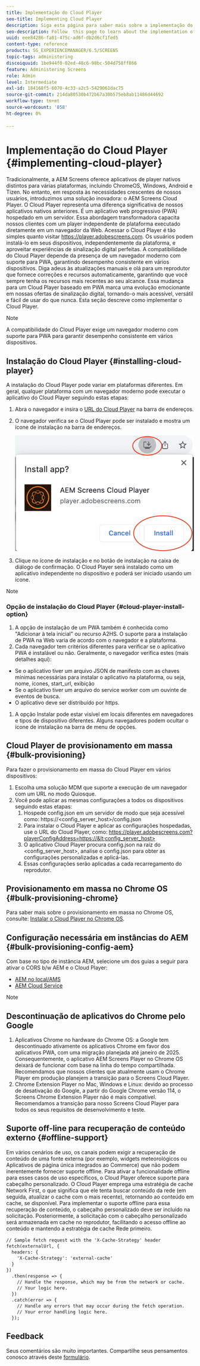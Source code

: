 ```yaml
---
title: Implementação do Cloud Player
seo-title: Implementing Cloud Player
description: Siga esta página para saber mais sobre a implementação do Cloud Player.
seo-description: Follow  this page to learn about the implementation of the Cloud Player.
uuid: eee84286-fa81-475c-ad6f-db2d6cf1fed5
content-type: reference
products: SG_EXPERIENCEMANAGER/6.5/SCREENS
topic-tags: administering
discoiquuid: 1be944f0-02ed-48c6-98bc-504d758ff866
feature: Administering Screens
role: Admin
level: Intermediate
exl-id: 184168f5-6070-4c33-a2c5-5429061dac75
source-git-commit: 214da80530b472b67a30b575eb8ab11486d44692
workflow-type: tm+mt
source-wordcount: '858'
ht-degree: 0%

---
```


# Implementação do Cloud Player  {#implementing-cloud-player}

Tradicionalmente, a AEM Screens oferece aplicativos de player nativos distintos para várias plataformas, incluindo ChromeOS, Windows, Android e Tizen. No entanto, em resposta às necessidades crescentes de nossos usuários, introduzimos uma solução inovadora: o AEM Screens Cloud Player.
O Cloud Player representa uma diferença significativa de nossos aplicativos nativos anteriores. É um aplicativo web progressivo (PWA) hospedado em um servidor. Essa abordagem transformadora capacita nossos clientes com um player independente de plataforma executado diretamente em um navegador da Web.
Acessar o Cloud Player é tão simples quanto visitar https://player.adobescreens.com. Os usuários podem instalá-lo em seus dispositivos, independentemente da plataforma, e aproveitar experiências de sinalização digital perfeitas. A compatibilidade do Cloud Player depende da presença de um navegador moderno com suporte para PWA, garantindo desempenho consistente em vários dispositivos. Diga adeus às atualizações manuais e olá para um reprodutor que fornece correções e recursos automaticamente, garantindo que você sempre tenha os recursos mais recentes ao seu alcance. Essa mudança para um Cloud Player baseado em PWA marca uma evolução emocionante em nossas ofertas de sinalização digital, tornando-o mais acessível, versátil e fácil de usar do que nunca.
Esta seção descreve como implementar o Cloud Player.


>[!NOTE]
>
>A compatibilidade do Cloud Player exige um navegador moderno com suporte para PWA para garantir desempenho consistente em vários dispositivos.

## Instalação do Cloud Player {#installing-cloud-player}

A instalação do Cloud Player pode variar em plataformas diferentes. Em geral, qualquer plataforma com um navegador moderno pode executar o aplicativo do Cloud Player seguindo estas etapas:

1. Abra o navegador e insira o [URL do Cloud Player](https://player.adobescreens.com) na barra de endereços.
1. O navegador verifica se o Cloud Player pode ser instalado e mostra um ícone de instalação na barra de endereços.

   ![imagem](/help/user-guide/assets/cloud-player-install.png)

1. Clique no ícone de instalação e no botão de instalação na caixa de diálogo de confirmação. O Cloud Player será instalado como um aplicativo independente no dispositivo e poderá ser iniciado usando um ícone.

>[!NOTE]
>
>### Opção de instalação do Cloud Player {#cloud-player-install-option}
>
1. A opção de instalação de um PWA também é conhecida como &quot;Adicionar à tela inicial&quot; ou recurso A2HS.  O suporte para a instalação de PWA na Web varia de acordo com o navegador e a plataforma.
1. Cada navegador tem critérios diferentes para verificar se o aplicativo PWA é instalável ou não. Geralmente, o navegador verifica estes (mais detalhes aqui):
* Se o aplicativo tiver um arquivo JSON de manifesto com as chaves mínimas necessárias para instalar o aplicativo na plataforma, ou seja, nome, ícones, start_url, exibição
* Se o aplicativo tiver um arquivo do service worker com um ouvinte de eventos de busca.
* O aplicativo deve ser distribuído por https.
1. A opção Instalar pode estar visível em locais diferentes em navegadores e tipos de dispositivo diferentes. Alguns navegadores podem ocultar o ícone de instalação na barra de menu de opções.

## Cloud Player de provisionamento em massa {#bulk-provisioning}

Para fazer o provisionamento em massa do Cloud Player em vários dispositivos:

1. Escolha uma solução MDM que suporte a execução de um navegador com um URL no modo Quiosque.
1. Você pode aplicar as mesmas configurações a todos os dispositivos seguindo estas etapas:
   1. Hospede config.json em um servidor de modo que seja acessível como: https://&lt;config_server_host>/config.json
   1. Para instalar o Cloud Player e aplicar as configurações hospedadas, use o URL do Cloud Player, como: https://player.adobescreens.com?playerConfigAddress=https://&lt;config_server_host>
   1. O aplicativo Cloud Player procura config.json na raiz do &lt;config_server_host>, analise o config.json para obter as configurações personalizadas e aplicá-las.
   1. Essas configurações serão aplicadas a cada recarregamento do reprodutor.

## Provisionamento em massa no Chrome OS {#bulk-provisioning-chrome}

Para saber mais sobre o provisionamento em massa no Chrome OS, consulte: [Instalar o Cloud Player no Chrome OS](https://main--screens-franklin-documentation--hlxscreens.hlx.page/updates/cloud-player/guides/chromeos-install-cloud-player).

## Configuração necessária em instâncias do AEM {#bulk-provisioning-config-aem}

Com base no tipo de instância AEM, selecione um dos guias a seguir para ativar o CORS b/w AEM e o Cloud Player:
* [AEM no local/AMS](https://main--screens-franklin-documentation--hlxscreens.hlx.live/updates/cloud-player/guides/cors-settings-aem-onpremandams)
* [AEM Cloud Service](https://main--screens-franklin-documentation--hlxscreens.hlx.live/updates/cloud-player/guides/cors-settings-aem-cs)

>[!NOTE]
>
>## Descontinuação de aplicativos do Chrome pelo Google
>1. Aplicativos Chrome no hardware do Chrome OS: 
>a Google tem descontinuado ativamente os aplicativos Chrome em favor dos aplicativos PWA, com uma migração planejada até janeiro de 2025. Consequentemente, o aplicativo AEM Screens Player no Chrome OS deixará de funcionar com base na linha do tempo compartilhada. Recomendamos que nossos clientes que atualmente usam o Chrome Player em produção planejem a transição para o Screens Cloud Player.
>2. Chrome Extension Player no Mac, Windows e Linux: 
>devido ao processo de desativação do Google, a partir do Google Chrome versão 114, o Screens Chrome Extension Player não é mais compatível. Recomendamos a transição para nosso Screens Cloud Player para todos os seus requisitos de desenvolvimento e teste.

## Suporte off-line para recuperação de conteúdo externo {#offline-support}

Em vários cenários de uso, os canais podem exigir a recuperação de conteúdo de uma fonte externa (por exemplo, widgets meteorológicos ou Aplicativos de página única integrados ao Commerce) que não podem inerentemente fornecer suporte offline. Para ativar a funcionalidade offline para esses casos de uso específicos, o Cloud Player oferece suporte para cabeçalho personalizado.
O Cloud Player emprega uma estratégia de cache Network First, o que significa que ele tenta buscar conteúdo da rede (em seguida, atualizar o cache com o mais recente), retornando ao conteúdo em cache, se disponível. Para implementar o suporte offline para essa recuperação de conteúdo, o cabeçalho personalizado deve ser incluído na solicitação. Posteriormente, a solicitação com o cabeçalho personalizado será armazenada em cache no reprodutor, facilitando o acesso offline ao conteúdo e mantendo a estratégia de cache Rede primeiro.

```
// Sample fetch request with the 'X-Cache-Strategy' header
fetch(externalUrl, {
  headers: {
    'X-Cache-Strategy': 'external-cache'
  }
})
  .then(response => {
    // Handle the response, which may be from the network or cache.
    // Your logic here.
  })
  .catch(error => {
    // Handle any errors that may occur during the fetch operation.
    // Your error handling logic here.
  }); 
```

## Feedback

Seus comentários são muito importantes. Compartilhe seus pensamentos conosco através deste [formulário](https://forms.office.com/r/MQXX9JsuEd).
